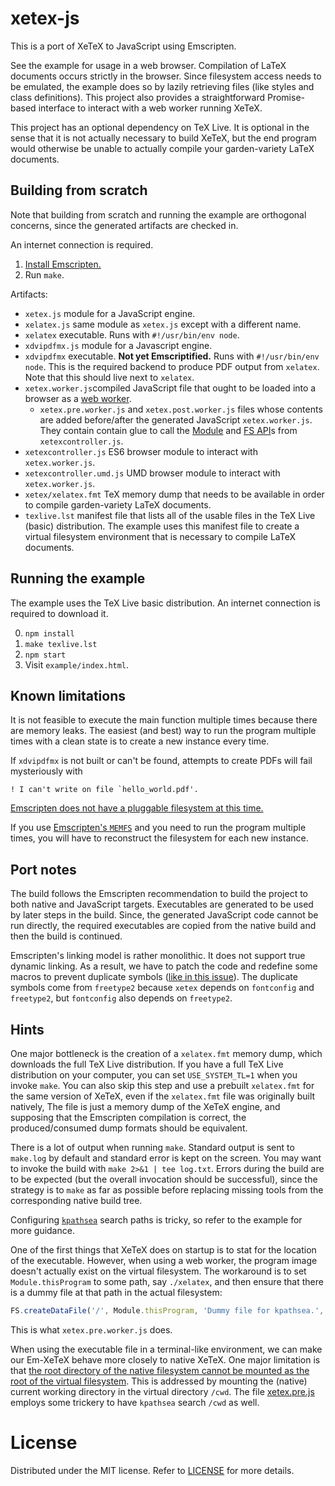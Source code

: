 # xetex-js

This is a port of XeTeX to JavaScript using Emscripten.

See the example for usage in a web browser. Compilation of LaTeX documents
occurs strictly in the browser. Since filesystem access needs to be emulated,
the example does so by lazily retrieving files (like styles and class
definitions). This project also provides a straightforward Promise-based
interface to interact with a web worker running XeTeX.

This project has an optional dependency on TeX Live. It is optional in the sense
that it is not actually necessary to build XeTeX, but the end program would
otherwise be unable to actually compile your garden-variety LaTeX documents.


## Building from scratch

Note that building from scratch and running the example are orthogonal concerns,
since the generated artifacts are checked in.

An internet connection is required.

1.  [Install Emscripten.](https://kripken.github.io/emscripten-site/)
2.  Run `make`.

Artifacts:

*   `xetex.js` module for a JavaScript engine.
*   `xelatex.js` same module as `xetex.js` except with a different name.
*   `xelatex` executable. Runs with `#!/usr/bin/env node`.
*   `xdvipdfmx.js` module for a Javascript engine.
*   `xdvipdfmx` executable. **Not yet Emscriptified.** Runs with `#!/usr/bin/env node`.
    This is the required backend to produce PDF output from `xelatex`. Note that
    this should live next to `xelatex`.
*   `xetex.worker.js`compiled JavaScript file that ought to be loaded into a
    browser as a
    [web worker](https://developer.mozilla.org/en-US/docs/Web/API/Web_Workers_API).
    *   `xetex.pre.worker.js` and `xetex.post.worker.js` files whose contents are
        added before/after the generated JavaScript `xetex.worker.js`. They contain
        contain glue to call the
        [Module](https://kripken.github.io/emscripten-site/docs/api_reference/module.html)
        and
        [FS API](https://kripken.github.io/emscripten-site/docs/api_reference/Filesystem-API.html)s
        from `xetexcontroller.js`.
*   `xetexcontroller.js` ES6 browser module to interact with `xetex.worker.js`.
*   `xetexcontroller.umd.js` UMD browser module to interact with `xetex.worker.js`.
*   `xetex/xelatex.fmt` TeX memory dump that needs to be available in order to
    compile garden-variety LaTeX documents.
*   `texlive.lst` manifest file that lists all of the usable files in the TeX
    Live (basic) distribution. The example uses this manifest file to create a
    virtual filesystem environment that is necessary to compile LaTeX documents.


## Running the example

The example uses the TeX Live basic distribution. An internet connection is
required to download it.

0.  `npm install`
1.  `make texlive.lst`
2.   `npm start`
3.   Visit `example/index.html`.


## Known limitations

It is not feasible to execute the main function multiple times because there are
memory leaks. The easiest (and best) way to run the program multiple times with
a clean state is to create a new instance every time.

If `xdvipdfmx` is not built or can't be found, attempts to create PDFs will fail
mysteriously with
```
! I can't write on file `hello_world.pdf'.
```

[Emscripten does not have a pluggable filesystem at this time.](https://github.com/kripken/emscripten/issues/777)

If you use
[Emscripten's `MEMFS`](https://kripken.github.io/emscripten-site/docs/api_reference/Filesystem-API.html#memfs)
and you need to run the program multiple times, you will have to reconstruct the
filesystem for each new instance.


## Port notes

The build follows the Emscripten recommendation to build the project to both
native and JavaScript targets. Executables are generated to be used by later
steps in the build. Since, the generated JavaScript code cannot be run directly,
the required executables are copied from the native build and then the build is
continued.

Emscripten's linking model is rather monolithic. It does not support true
dynamic linking. As a result, we have to patch the code and redefine some macros
to prevent duplicate symbols
([like in this issue](https://github.com/kripken/emscripten/issues/831)). The
duplicate symbols come from `freetype2` because `xetex` depends on `fontconfig`
and `freetype2`, but `fontconfig` also depends on `freetype2`.


## Hints

One major bottleneck is the creation of a `xelatex.fmt` memory dump, which
downloads the full TeX Live distribution. If you have a full TeX Live
distribution on your computer, you can set `USE_SYSTEM_TL=1` when you invoke
`make`. You can also skip this step and use a prebuilt `xelatex.fmt` for the
same version of XeTeX, even if the `xelatex.fmt` file was originally built
natively, The file is just a memory dump of the XeTeX engine, and supposing that
the Emscripten compilation is correct, the produced/consumed dump formats should
be equivalent.

There is a lot of output when running `make`. Standard output is sent to
`make.log` by default and standard error is kept on the screen. You may want to
invoke the build with `make 2>&1 | tee log.txt`. Errors during the build are to
be expected (but the overall invocation should be successful), since the
strategy is to `make` as far as possible before replacing missing tools from
the corresponding native build tree.

Configuring [`kpathsea`](https://www.tug.org/texinfohtml/kpathsea.html) search
paths is tricky, so refer to the example for more guidance.

One of the first things that XeTeX does on startup is to stat for the location
of the executable. However, when using a web worker, the program image doesn't
actually exist on the virtual filesystem. The workaround is to set
`Module.thisProgram` to some path, say `./xelatex`, and then ensure that there
is a dummy file at that path in the actual filesystem:
```js
FS.createDataFile('/', Module.thisProgram, 'Dummy file for kpathsea.', true, true);
```
This is what `xetex.pre.worker.js` does.

When using the executable file in a terminal-like environment, we can make our
Em-XeTeX behave more closely to native XeTeX. One major limitation is that
[the root directory of the native filesystem cannot be mounted as the root of the virtual filesystem](https://github.com/kripken/emscripten/issues/2040).
This is addressed by mounting the (native) current working directory in the
virtual directory `/cwd`. The file [xetex.pre.js](xetex.pre.js) employs some
trickery to have `kpathsea` search `/cwd` as well.


# License

Distributed under the MIT license. Refer to [LICENSE](LICENSE) for more details.
